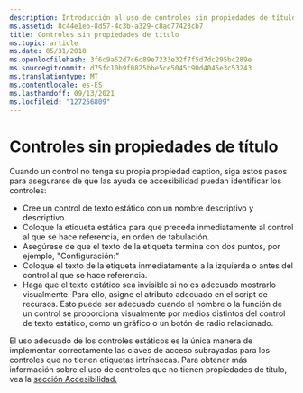```yaml
---
description: Introducción al uso de controles sin propiedades de título para tablet PC.
ms.assetid: 8c44e1eb-8d57-4c3b-a329-c8ad77423cb7
title: Controles sin propiedades de título
ms.topic: article
ms.date: 05/31/2018
ms.openlocfilehash: 3f6c9a52d7c6c89e7233e32f7f5d7dc295bc289e
ms.sourcegitcommit: d75fc10b9f0825bbe5ce5045c90d4045e3c53243
ms.translationtype: MT
ms.contentlocale: es-ES
ms.lasthandoff: 09/13/2021
ms.locfileid: "127256809"
---
```

# <a name="controls-without-caption-properties"></a>Controles sin propiedades de título

Cuando un control no tenga su propia propiedad caption, siga estos pasos para asegurarse de que las ayuda de accesibilidad puedan identificar los controles:

-   Cree un control de texto estático con un nombre descriptivo y descriptivo.
-   Coloque la etiqueta estática para que preceda inmediatamente al control al que se hace referencia, en orden de tabulación.
-   Asegúrese de que el texto de la etiqueta termina con dos puntos, por ejemplo, "Configuración:"
-   Coloque el texto de la etiqueta inmediatamente a la izquierda o antes del control al que se hace referencia.
-   Haga que el texto estático sea invisible si no es adecuado mostrarlo visualmente. Para ello, asigne el atributo adecuado en el script de recursos. Esto puede ser adecuado cuando el nombre o la función de un control se proporciona visualmente por medios distintos del control de texto estático, como un gráfico o un botón de radio relacionado.

El uso adecuado de los controles estáticos es la única manera de implementar correctamente las claves de acceso subrayadas para los controles que no tienen etiquetas intrínsecas. Para obtener más información sobre el uso de controles que no tienen propiedades de título, vea la [sección Accesibilidad.](/windows/desktop/accessibility)

 

 
